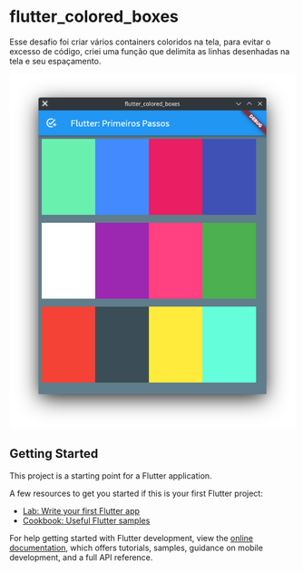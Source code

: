 # flutter_colored_boxes

Esse desafio foi criar vários containers coloridos na tela, para evitar o excesso de código, criei uma função que delimita as linhas desenhadas na tela e seu espaçamento.

![Screenshot](https://github.com/gkpiccoli/crispy-happiness/blob/main/Screenshot_20230103_135358.png)

## Getting Started

This project is a starting point for a Flutter application.

A few resources to get you started if this is your first Flutter project:

- [Lab: Write your first Flutter app](https://docs.flutter.dev/get-started/codelab)
- [Cookbook: Useful Flutter samples](https://docs.flutter.dev/cookbook)

For help getting started with Flutter development, view the
[online documentation](https://docs.flutter.dev/), which offers tutorials,
samples, guidance on mobile development, and a full API reference.

